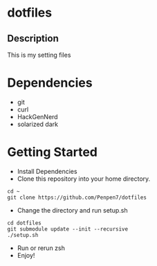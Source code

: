 # dotfiles
## Description
This is my setting files

# Dependencies
- git
- curl
- HackGenNerd
- solarized dark

# Getting Started
- Install Dependencies
- Clone this repository into your home directory.
```
cd ~
git clone https://github.com/Penpen7/dotfiles
```
- Change the directory and run setup.sh
```
cd dotfiles
git submodule update --init --recursive
./setup.sh
```
- Run or rerun zsh
- Enjoy!
